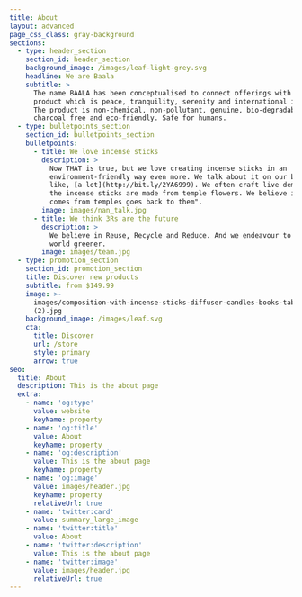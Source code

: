 ```yaml
---
title: About
layout: advanced
page_css_class: gray-background
sections:
  - type: header_section
    section_id: header_section
    background_image: /images/leaf-light-grey.svg
    headline: We are Baala
    subtitle: >
      The name BAALA has been conceptualised to connect offerings with the
      product which is peace, tranquility, serenity and international in nature.
      The product is non-chemical, non-pollutant, genuine, bio-degradable,
      charcoal free and eco-friendly. Safe for humans.
  - type: bulletpoints_section
    section_id: bulletpoints_section
    bulletpoints:
      - title: We love incense sticks
        description: >
          Now THAT is true, but we love creating incense sticks in an
          environment-friendly way even more. We talk about it on our blog,
          like, [a lot](http://bit.ly/2YA6999). We often craft live demos of how
          the incense sticks are made from temple flowers. We believe in "What
          comes from temples goes back to them".
        image: images/nan_talk.jpg
      - title: We think 3Rs are the future
        description: >
          We believe in Reuse, Recycle and Reduce. And we endeavour to make the
          world greener.
        image: images/team.jpg
  - type: promotion_section
    section_id: promotion_section
    title: Discover new products
    subtitle: from $149.99
    image: >-
      images/composition-with-incense-sticks-diffuser-candles-books-table-interior-room
      (2).jpg
    background_image: /images/leaf.svg
    cta:
      title: Discover
      url: /store
      style: primary
      arrow: true
seo:
  title: About
  description: This is the about page
  extra:
    - name: 'og:type'
      value: website
      keyName: property
    - name: 'og:title'
      value: About
      keyName: property
    - name: 'og:description'
      value: This is the about page
      keyName: property
    - name: 'og:image'
      value: images/header.jpg
      keyName: property
      relativeUrl: true
    - name: 'twitter:card'
      value: summary_large_image
    - name: 'twitter:title'
      value: About
    - name: 'twitter:description'
      value: This is the about page
    - name: 'twitter:image'
      value: images/header.jpg
      relativeUrl: true
---
```

